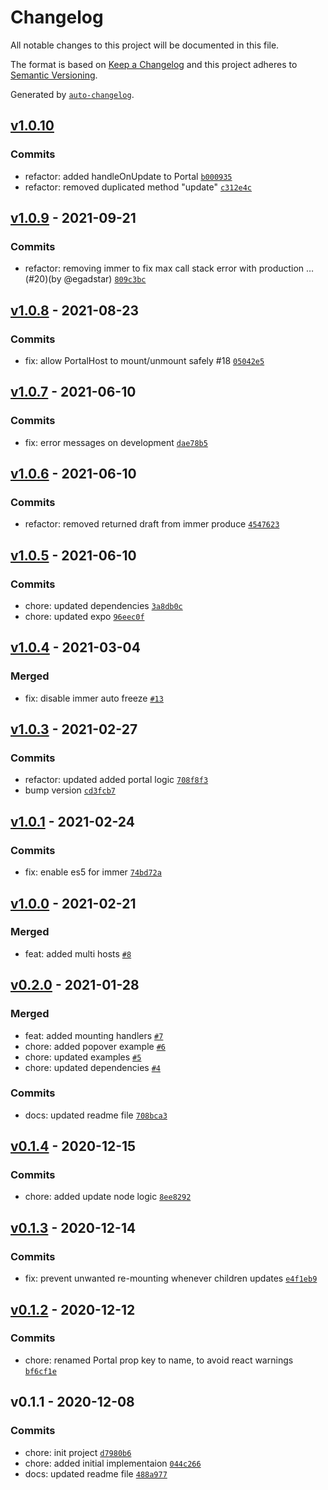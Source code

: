 # Changelog

All notable changes to this project will be documented in this file.

The format is based on [Keep a Changelog](https://keepachangelog.com/en/1.0.0/)
and this project adheres to [Semantic Versioning](https://semver.org/spec/v2.0.0.html).

Generated by [`auto-changelog`](https://github.com/CookPete/auto-changelog).

## [v1.0.10](https://github.com/gorhom/react-native-portal/compare/v1.0.9...v1.0.10)

### Commits

- refactor: added handleOnUpdate to Portal [`b000935`](https://github.com/gorhom/react-native-portal/commit/b000935d0950ff299e888d1f1d2117804e4d39a2)
- refactor: removed duplicated method "update" [`c312e4c`](https://github.com/gorhom/react-native-portal/commit/c312e4cc5c0efc7f6fb0a70a2bbfbca54405ed70)

## [v1.0.9](https://github.com/gorhom/react-native-portal/compare/v1.0.8...v1.0.9) - 2021-09-21

### Commits

- refactor: removing immer to fix max call stack error with production … (#20)(by @egadstar) [`809c3bc`](https://github.com/gorhom/react-native-portal/commit/809c3bc0e5d9e8a18a7ef15874e68b7c4c68b09a)

## [v1.0.8](https://github.com/gorhom/react-native-portal/compare/v1.0.7...v1.0.8) - 2021-08-23

### Commits

- fix: allow PortalHost to mount/unmount safely #18 [`05042e5`](https://github.com/gorhom/react-native-portal/commit/05042e5636bc5421cdc60d755cbec47bbc0101d8)

## [v1.0.7](https://github.com/gorhom/react-native-portal/compare/v1.0.6...v1.0.7) - 2021-06-10

### Commits

- fix: error messages on development [`dae78b5`](https://github.com/gorhom/react-native-portal/commit/dae78b51243fbb3bbaa3dae2f23075b5eda28c23)

## [v1.0.6](https://github.com/gorhom/react-native-portal/compare/v1.0.5...v1.0.6) - 2021-06-10

### Commits

- refactor: removed returned draft from immer produce [`4547623`](https://github.com/gorhom/react-native-portal/commit/45476237e3f16b5a4f0ddcf10475d7691bc02eec)

## [v1.0.5](https://github.com/gorhom/react-native-portal/compare/v1.0.4...v1.0.5) - 2021-06-10

### Commits

- chore: updated dependencies [`3a8db0c`](https://github.com/gorhom/react-native-portal/commit/3a8db0c6d551da19dbb832754c83676cc117f4e5)
- chore: updated expo [`96eec0f`](https://github.com/gorhom/react-native-portal/commit/96eec0fc2235d5841c6653e1d6460204617757c3)

## [v1.0.4](https://github.com/gorhom/react-native-portal/compare/v1.0.3...v1.0.4) - 2021-03-04

### Merged

- fix: disable immer auto freeze [`#13`](https://github.com/gorhom/react-native-portal/pull/13)

## [v1.0.3](https://github.com/gorhom/react-native-portal/compare/v1.0.1...v1.0.3) - 2021-02-27

### Commits

- refactor: updated added portal logic [`708f8f3`](https://github.com/gorhom/react-native-portal/commit/708f8f322b1bd8139a35e26144f59355f9078057)
- bump version [`cd3fcb7`](https://github.com/gorhom/react-native-portal/commit/cd3fcb725e75744e5a4d69281d46de7a4548cfdf)

## [v1.0.1](https://github.com/gorhom/react-native-portal/compare/v1.0.0...v1.0.1) - 2021-02-24

### Commits

- fix: enable es5 for immer [`74bd72a`](https://github.com/gorhom/react-native-portal/commit/74bd72a594acbd034f779afc19e85ef2ed72dba6)

## [v1.0.0](https://github.com/gorhom/react-native-portal/compare/v0.2.0...v1.0.0) - 2021-02-21

### Merged

- feat: added multi hosts [`#8`](https://github.com/gorhom/react-native-portal/pull/8)

## [v0.2.0](https://github.com/gorhom/react-native-portal/compare/v0.1.4...v0.2.0) - 2021-01-28

### Merged

- feat: added mounting handlers [`#7`](https://github.com/gorhom/react-native-portal/pull/7)
- chore: added popover example [`#6`](https://github.com/gorhom/react-native-portal/pull/6)
- chore: updated examples [`#5`](https://github.com/gorhom/react-native-portal/pull/5)
- chore: updated dependencies [`#4`](https://github.com/gorhom/react-native-portal/pull/4)

### Commits

- docs: updated readme file [`708bca3`](https://github.com/gorhom/react-native-portal/commit/708bca3dc26067215650e9b90cc0e5b55c984978)

## [v0.1.4](https://github.com/gorhom/react-native-portal/compare/v0.1.3...v0.1.4) - 2020-12-15

### Commits

- chore: added update node logic [`8ee8292`](https://github.com/gorhom/react-native-portal/commit/8ee82927d028ff248cf4905ee3cc49b0bcb4e768)

## [v0.1.3](https://github.com/gorhom/react-native-portal/compare/v0.1.2...v0.1.3) - 2020-12-14

### Commits

- fix: prevent unwanted re-mounting whenever children updates [`e4f1eb9`](https://github.com/gorhom/react-native-portal/commit/e4f1eb951e9d6c2c759aaf78f13cdc90602a781f)

## [v0.1.2](https://github.com/gorhom/react-native-portal/compare/v0.1.1...v0.1.2) - 2020-12-12

### Commits

- chore: renamed Portal prop key to name, to avoid react warnings [`bf6cf1e`](https://github.com/gorhom/react-native-portal/commit/bf6cf1e2209c7eeecef883c4ea85a872a88da0dc)

## v0.1.1 - 2020-12-08

### Commits

- chore: init project [`d7980b6`](https://github.com/gorhom/react-native-portal/commit/d7980b6b8b709e6d48984109d506a0fbfe0d4b62)
- chore: added initial implementaion [`044c266`](https://github.com/gorhom/react-native-portal/commit/044c26621b46e033faf6306f1e89734f618216fa)
- docs: updated readme file [`488a977`](https://github.com/gorhom/react-native-portal/commit/488a9778286ecd49e340a063641df61b29561b54)

